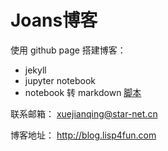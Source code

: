 # Joans博客

使用 github page 搭建博客：

* jekyll
* jupyter notebook
* notebook 转 markdown [脚本](notebook-to-md)







联系邮箱： xuejianqing@star-net.cn

博客地址： http://blog.lisp4fun.com






